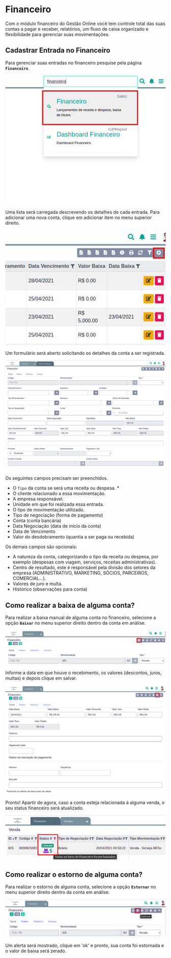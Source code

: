 # Financeiro

Com o módulo financeiro do Gestão Online você tem controle total das suas contas a pagar e receber, relatórios, um fluxo de caixa organizado e flexibilidade para gerenciar suas movimentações.

## Cadastrar Entrada no Financeiro

Para gerenciar suas entradas no financeiro pesquise pela página **`Financeiro`**.

![Tela de vendas](/ui/assets/manuais-de-uso/financeiro/1-financeiro.png)

Uma lista será carregada descrevendo os detalhes de cada entrada. Para adicionar uma nova conta, clique em adicionar item no menu superior direito.

![Tela de vendas](/ui/assets/manuais-de-uso/financeiro/2-financeiro.png)

Um formulário será aberto solicitando os detalhes da conta a ser registrada.

![Tela de vendas](/ui/assets/manuais-de-uso/financeiro/3-financeiro.png)

Os seguintes campos precisam ser preenchidos.

- O `Tipo` da conta se será uma receita ou despesa. *
- O cliente relacionado a essa movimentação.
- A empresa responsável.
- Unidade em que foi realizada essa entrada.
- O tipo de movimentação utilizado.
- Tipo de negociação (forma de pagamento)
- Conta (conta bancária)
- Data Negociação (data de início da conta)
- Data de Vencimento
- Valor do desdobramento (quantia a ser paga ou recebida)

Os demais campos são opcionais:

- A natureza da conta, categorizando o tipo da receita ou despesa, por exemplo (despesas com viagem, serviços, receitas administrativas).
- Centro de resultado, este é responsável pela divisão dos setores da empresa (ADMINISTRATIVO, MARKETING, SÓCIOS, PARCEIROS, COMERCIAL...).
- Valores de juro e multa.
- Histórico (observações para conta)

## Como realizar a baixa de alguma conta?

Para realizar a baixa manual de alguma conta no financeiro, selecione a opção **`Baixar`** no menu superior direito dentro da conta em análise.

![Tela de vendas](/ui/assets/manuais-de-uso/financeiro/4-financeiro.png)

Informe a data em que houve o recebimento, os valores (descontos, juros, multas) e depois clique em salvar.

![Tela de vendas](/ui/assets/manuais-de-uso/financeiro/5-financeiro.png)

Pronto! Apartir de agora, caso a conta esteja relacionada á alguma venda, o seu status financeiro será atualizado.

![Tela de vendas](/ui/assets/manuais-de-uso/financeiro/6-financeiro.png)

## Como realizar o estorno de alguma conta?

Para realizar o estorno de alguma conta, selecione a opção **`Estornar`** no menu superior direito dentro da conta em análise.

![Tela de vendas](/ui/assets/manuais-de-uso/financeiro/7-financeiro.png)

Um alerta será mostrado, clique em 'ok' e pronto, sua conta foi estornada e o valor de baixa será zerado.